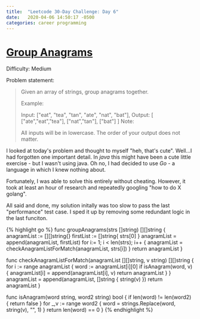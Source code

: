 ```yaml
---
title:  "Leetcode 30-Day Challenge: Day 6"
date:   2020-04-06 14:50:17 -0500
categories: career programming
---
```

# [Group Anagrams](https://leetcode.com/problems/group-anagrams/)

Difficulty: Medium

Problem statement:

> Given an array of strings, group anagrams together.
> 
> Example:
> 
> Input: ["eat", "tea", "tan", "ate", "nat", "bat"],
> Output:
> [
>   ["ate","eat","tea"],
>   ["nat","tan"],
>   ["bat"]
> ]
> Note:
> 
> All inputs will be in lowercase.
> The order of your output does not matter. 

I looked at today's problem and thought to myself "heh, that's cute". Well...I had forgotten one important detail.  In _java_ this might have been a cute little exercise - but I wasn't using java.  Oh no, I had decided to use *Go* - a language in which I knew nothing about.

Fortunately, I was able to solve this entirely without cheating.  However, it took at least an hour of research and repeatedly googling "how to do X golang".

All said and done, my solution initally was too slow to pass the last "performance" test case.  I sped it up by removing some redundant logic in the last funciton.

{% highlight go %}
func groupAnagrams(strs []string) [][]string {
    anagramList := [][]string{}
    firstList := []string{ strs[0] }
    anagramList = append(anagramList, firstList)
    for i:= 1; i < len(strs); i++ {
        anagramList = checkAnagramListForMatch(anagramList, strs[i])
    }
    return anagramList
}

func checkAnagramListForMatch(anagramList [][]string, v string) [][]string {
    for i := range anagramList {
        word := anagramList[i][0]
        if isAnagram(word, v) {
            anagramList[i] = append(anagramList[i], v)
            return anagramList
        }
    }
    anagramList = append(anagramList, []string { string(v) })
    return anagramList
}

func isAnagram(word string, word2 string) bool {
    if len(word) != len(word2) {
        return false
    }
    for _,v := range word2 {
        word = strings.Replace(word, string(v), "", 1)
    }
    return len(word) == 0
}
{% endhighlight %}
